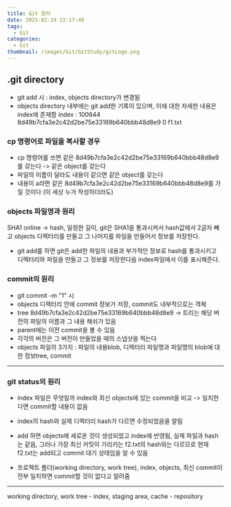 ```yaml
---
title: Git 원리
date: 2021-02-19 22:17:49
tags:
  - Git
categories:
  - Git
thumbnail: /images/Git/GitStudy/gitLogo.png
---
```


## .git directory

- git add 시 : index, objects directory가 변경됨
- objects directory 내부에는 git add한 기록이 있으며, 이에 대한 자세한 내용은 index에 존재함
  index : 100644 8d49b7cfa3e2c42d2be75e33169b640bbb48d8e9 0 f1.txt

### cp 명령어로 파일을 복사할 경우

- cp 명령어를 쓰면 같은 8d49b7cfa3e2c42d2be75e33169b640bbb48d8e9를 갖는다 -> 같은 object를 갖는다
- 파일의 이름이 달라도 내용이 같으면 같은 object를 갖는다
- 내용이 a라면 같은 8d49b7cfa3e2c42d2be75e33169b640bbb48d8e9를 가질 것이다 (이 세상 누가 작성하더라도)

### objects 파일명과 원리

SHA1 online -> hash, 일정한 길이, git은 SHA1을 통과시켜서 hash값에서 2글자 빼고 objects 디렉터리를 만들고 그 나머지를 파일을 만들어서 정보를 저장한다.

- git add를 하면 git은 add한 파일의 내용과 부가적인 정보로 hash를 통과시키고 디렉터리와 파일을 만들고 그 정보를 저장한다음 index파일에서 이를 표시해준다.

### commit의 원리

- git commit -m "1" 시
- objects 디렉터리 안에 commit 정보가 저장, commit도 내부적으로는 객체
- tree 8d49b7cfa3e2c42d2be75e33169b640bbb48d8e9 -> 트리는 해당 버전의 파일의 이름과 그 내용 해쉬가 있음
- parent에는 이전 commit을 볼 수 있음
- 각각의 버전은 그 버전이 만들었을 때의 스냅샷을 찍는다
- objects 파일의 3가지 : 파일의 내용blob, 디렉터리 파일명과 파일명의 blob에 대한 정보tree, commit

---

### git status의 원리

- index 파일은 무엇일까
  index와 최신 objects에 있는 commit을 비교 -> 일치한다면 commit할 내용이 없음
- index의 hash와 실제 디렉터리 hash가 다르면 수정되었음을 알림

- add 하면 objects에 새로운 것이 생성되었고 index에 반영됨, 실제 파일과 hash는 같음, 그러나 가장 최신 커밋이 가리키는 f2.txt의 hash와는 다르므로 현재 f2.txt는 add되고 commit 대기 상태임을 알 수 있음
- 프로젝트 폴더(working directory, work tree), index, objects, 최신 commit이 전부 일치하면 commit할 것이 없다고 알려줌

---

working directory, work tree - index, staging area, cache - repository

